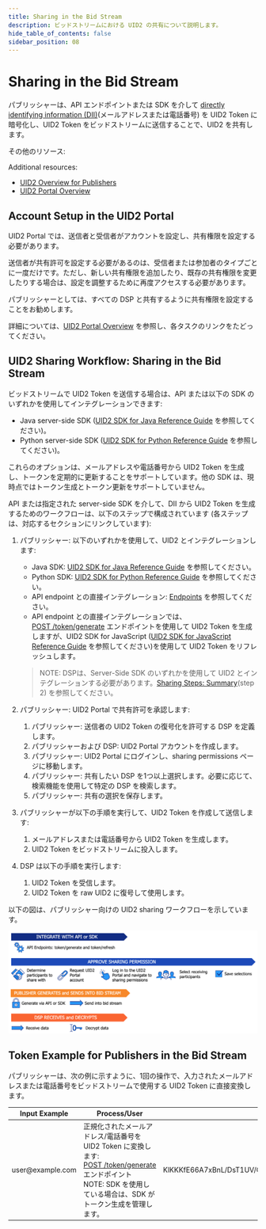 ```yaml
---
title: Sharing in the Bid Stream
description: ビッドストリームにおける UID2 の共有について説明します。
hide_table_of_contents: false
sidebar_position: 08
---
```


# Sharing in the Bid Stream

<!-- It includes the following:

- [Account Setup in the UID2 Portal](#account-setup-in-the-uid2-portal)
- [UID2 Sharing Workflow: Sharing in the Bid Stream](#uid2-sharing-workflow-sharing-in-the-bid-stream)
- [Token Example for Publishers in the Bid Stream](#token-example-for-publishers-in-the-bid-stream) -->

パブリッシャーは、API エンドポイントまたは SDK を介して [directly identifying information (DII)](../ref-info/glossary-uid.md#gl-dii)(メールアドレスまたは電話番号) を UID2 Token に暗号化し、UID2 Token をビッドストリームに送信することで、UID2 を共有します。


その他のリソース:

Additional resources:
- [UID2 Overview for Publishers](../overviews/overview-publishers.md)
- [UID2 Portal Overview](../portal/portal-overview.md)

## Account Setup in the UID2 Portal

UID2 Portal では、送信者と受信者がアカウントを設定し、共有権限を設定する必要があります。

送信者が共有許可を設定する必要があるのは、受信者または参加者のタイプごとに一度だけです。ただし、新しい共有権限を追加したり、既存の共有権限を変更したりする場合は、設定を調整するために再度アクセスする必要があります。

パブリッシャーとしては、すべての DSP と共有するように共有権限を設定することをお勧めします。

詳細については、[UID2 Portal Overview](../portal/portal-overview.md) を参照し、各タスクのリンクをたどってください。

## UID2 Sharing Workflow: Sharing in the Bid Stream

ビッドストリームで UID2 Token を送信する場合は、API または以下の SDK のいずれかを使用してインテグレーションできます:

- Java server-side SDK ([UID2 SDK for Java Reference Guide](../sdks/uid2-sdk-ref-java.md) を参照してください)。
- Python server-side SDK ([UID2 SDK for Python Reference Guide](../sdks/uid2-sdk-ref-python.md) を参照してください)。

これらのオプションは、メールアドレスや電話番号から UID2 Token を生成し、トークンを定期的に更新することをサポートしています。他の SDK は、現時点ではトークン生成とトークン更新をサポートしていません。

API または指定された server-side SDK を介して、DII から UID2 Token を生成するためのワークフローは、以下のステップで構成されています (各ステップは、対応するセクションにリンクしています):

1. パブリッシャー: 以下のいずれかを使用して、UID2 とインテグレーションします:

   - Java SDK: [UID2 SDK for Java Reference Guide](../sdks/uid2-sdk-ref-java.md) を参照してください。
   - Python SDK: [UID2 SDK for Python Reference Guide](../sdks/uid2-sdk-ref-python.md) を参照してください。
   - API endpoint との直接インテグレーション: [Endpoints](/docs/category/endpoints-v2) を参照してください。
   - API endpoint との直接インテグレーションでは、[POST&nbsp;/token/generate](../endpoints/post-token-generate.md) エンドポイントを使用して UID2 Token を生成しますが、UID2 SDK for JavaScript ([UID2 SDK for JavaScript Reference Guide](../sdks/client-side-identity.md) を参照してください)を使用して UID2 Token をリフレッシュします。

   >NOTE: DSPは、Server-Side SDK のいずれかを使用して UID2 とインテグレーションする必要があります。[Sharing Steps: Summary](sharing-implementing.md#sharing-steps-summary)(step 2) を参照してください。

1. パブリッシャー: UID2 Portal で共有許可を承認します:

   1. パブリッシャー: 送信者の UID2 Token の復号化を許可する DSP を定義します。
   1. パブリッシャーおよび DSP: UID2 Portal アカウントを作成します。
   1. パブリッシャー: UID2 Portal にログインし、sharing permissions ページに移動します。
   1. パブリッシャー: 共有したい DSP を1つ以上選択します。必要に応じて、検索機能を使用して特定の DSP を検索します。
   1. パブリッシャー: 共有の選択を保存します。

1. パブリッシャーが以下の手順を実行して、UID2 Token を作成して送信します:

   1. メールアドレスまたは電話番号から UID2 Token を生成します。
   1. UID2 Token をビッドストリームに投入します。

1. DSP は以下の手順を実行します:

   1. UID2 Token を受信します。
   1. UID2 Token を raw UID2 に復号して使用します。

以下の図は、パブリッシャー向けの UID2 sharing ワークフローを示しています。

![UID2 Sharing Permission Integration Workflow for publishers](images/UID2_Sharing_Diagram_Integrate_SDK_Bid_Stream.png)

## Token Example for Publishers in the Bid Stream

パブリッシャーは、次の例に示すように、1回の操作で、入力されたメールアドレスまたは電話番号をビッドストリームで使用する UID2 Token に直接変換します。

<table>
<colgroup>
    <col style={{
      width: "30%"
    }} />
    <col style={{
      width: "40%"
    }} />
    <col style={{
      width: "30%"
    }} />
   
  </colgroup>
<thead>
<tr>
<th>Input Example</th>
<th>Process/User</th>
<th >Result</th>
</tr>
</thead>
<tbody>
<tr>
<td>user@example.com</td>
<td>正規化されたメールアドレス/電話番号を UID2 Token に変換します:<br/><a href="../endpoints/post-token-generate">POST&nbsp;/token/generate</a> エンドポイント<br/>NOTE: SDK を使用している場合は、SDK がトークン生成を管理します。</td>
<td style={{
  wordBreak: "break-all"
}}>KlKKKfE66A7xBnL/DsT1UV/Q+V/r3xwKL89Wp7hpNllxmNkPaF8vdzenDvfoatn6sSXbFf5DfW9wwbdDwMnnOVpPxojkb8KYSGUte/FLSHtg4CLKMX52UPRV7H9UbWYvXgXC4PaVrGp/Jl5zaxPIDbAW0chULHxS+3zQCiiwHbIHshM+oJ==</td>
</tr>
</tbody>
</table>
